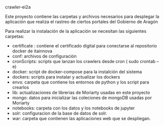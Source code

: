 crawler-ei2a

Este proyecto contiene las carpetas y archivos necesarios para desplegar la aplicación que realiza el rastreo de ciertos portales del Gobierno de Aragón

Para realizar la instalación de la aplicación se necesitan las siguientes carpetas:
- 	certificate : contiene el certificado digital para conectarse al repositorio docker de itainnova 
- 	conf: archivos de configuración
- 	cronScripts: scripts que lanzan los crawlers desde cron ( sudo crontab –e)
- 	docker: script de docker-compose para la instalción del sistema
- 	dockers: scripts para instalar y actualizar los dockers
- 	envs: carpeta que contiene los entornos de python y los script para crearlos
- 	lib: actualizaciones de librerias de Moriarty usadas en este proyecto
- 	mongo: datos para inicializar las coleciones de mongoDB usadas por Moriarty
- 	notebooks: carpeta con los datos y los notebooks de jupyter
- 	solr: configuracion de la base de datos de  solr.
- 	war: carpeta que contienen las aplicaciones web que se despliegan.
